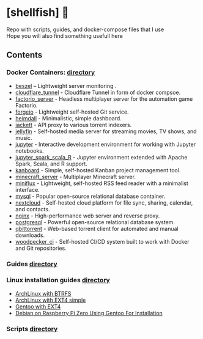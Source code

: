 # [shellfish] 🐚
Repo with scripts, guides, and docker-compose files that I use 
<br/>Hope you will also find something usefull here

## Contents
### Docker Containers: [directory](docker_containers)
- [beszel](docker_containers/beszel) – Lightweight server monitoring .
- [cloudflare_tunnel](docker_containers/cloudflare_tunnel) - Cloudflare Tunnel in form of docker compsoe.
- [factorio_server](docker_containers/factorio_server) - Headless multiplayer server for the automation game Factorio.
- [forgejo](docker_containers/forgejo) - Lightweight self-hosted Git service.
- [heimdall](docker_containers/heimdall) - Minimalistic, simple dashboard.
- [jackett](docker_containers/jackett) - API proxy to various torrent indexers.
- [jellyfin](docker_containers/jellyfin) - Self-hosted media server for streaming movies, TV shows, and music.
- [jupyter](docker_containers/jupyter) - Interactive development environment for working with Jupyter notebooks.
- [jupyter_spark_scala_R](docker_containers/jupyter_spark_scala_R) - Jupyter environment extended with Apache Spark, Scala, and R support.
- [kanboard](docker_containers/kanboard) - Simple, self-hosted Kanban project management tool.
- [minecraft_server](docker_containers/minecraft_server) - Multiplayer Minecraft server. 
- [miniflux](docker_containers/miniflux) - Lightweight, self-hosted RSS feed reader with a minimalist interface.
- [mysql](docker_containers/mysql) - Popular open-source relational database container.
- [nextcloud](docker_containers/nextcloud) - Self-hosted cloud platform for file sync, sharing, calendar, and contacts.
- [nginx](docker_containers/nginx) - High-performance web server and reverse proxy.
- [postgresql](docker_containers/postgresql) - Powerful open-source relational database system.
- [qbittorrent](docker_containers/qbittorrent) - Web-based torrent client for automated and manual downloads.
- [woodpecker_ci](docker_containers/woodpecker_ci) - Self-hosted CI/CD system built to work with Docker and Git repositories.
### Guides [directory](guides)
### Linux installation guides [directory](linux_installation_guides)
- [ArchLinux with BTRFS](linux_installation_guides/archlinux_btrfs.md) 
- [ArchLinux with EXT4 simple](linux_installation_guides/archlinux_ext4_simple.md) 
- [Gentoo with EXT4](linux_installation_guides/gentoo_systemd_ext4.md) 
- [Debian on Raspberry Pi Zero Using Gentoo For Installation](linux_installation_guides/raspberry_pi_zero_debian_using_gentoo.md) 
### Scripts [directory](scripts)
